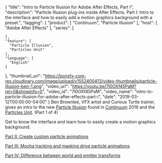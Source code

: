 {
  "title": "Intro to Particle Illusion for Adobe After Effects, Part I",
  "description": "Particle Illusion plug-ins inside After Effects. Part I: Intro to the interface and how to easily add a motion graphics background with a preset.",
  "tagging": {
    "product": [
      "Continuum",
      "Particle Illusion"
    ],
    "host": [
      "Adobe After Effects"
    ],
    "series": [

    ],
    "feature": [
      "Particle Illusion",
      "Particles Unit"
    ],
    "language": [
      "English"
    ]
  },
  "thumbnail_url": "https://borisfx-com-res.cloudinary.com/image/upload/v1552400413/video-thumbnails/particle-illusion-ben-1.png",
  "video_url": "https://youtu.be/7l0OXf45PaM?rel=0&showinfo=0",
  "video_id": "7l0OXf45PaM",
  "video_name": "intro-to-particle-illusion-for-adobe-after-effects-part-i",
  "date": "2019-03-12T00:00:00-04:00"
}
Ben Brownlee, VFX artist and Curious Turtle trainer, gives an intro to the new [Particle Illusion](https://borisfx.com/products/particle-illusion/ "Boris FX - Particle Illusion") found in [Continuum](https://borisfx.com/products/continuum/ "Boris FX - Continuum VFX plug-ins") 2019 and the [Particles Unit](https://borisfx.com/products/continuum-units/particles/ "Boris FX - Particles Unit featuring Particle Illusion"). (Part 1 of 4)

Get to know the interface and learn how to easily create a motion graphics background.

[Part II: Create custom particle animations](https://borisfx.com/videos/intro-to-particle-illusion-for-adobe-after-effects-part-ii/ "Boris FX: Intro Particle Illusion for AE, Custom Motion Graphics")

[Part III: Mocha tracking and masking drive particle animations](https://borisfx.com/videos/intro-to-particle-illusion-for-adobe-after-effects-part-iii/ "Boris FX: Intro Particle Illusion for AE, Mocha Planar Tracking" )

[Part IV: Difference between world and emitter transforms](https://borisfx.com/videos/intro-to-particle-illusion-for-adobe-after-effects-part-iv/ "Boris FX: Intro Particle Illusion for AE, Tips and Tricks")
